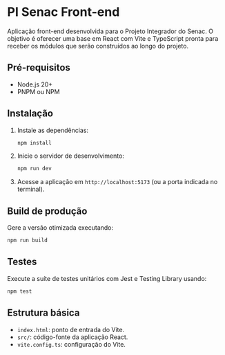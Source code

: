 # PI Senac Front-end

Aplicação front-end desenvolvida para o Projeto Integrador do Senac. O objetivo é oferecer uma base em React com Vite e TypeScript pronta para receber os módulos que serão construídos ao longo do projeto.

## Pré-requisitos
- Node.js 20+
- PNPM ou NPM

## Instalação
1. Instale as dependências:
   ```bash
   npm install
   ```
2. Inicie o servidor de desenvolvimento:
   ```bash
   npm run dev
   ```
3. Acesse a aplicação em `http://localhost:5173` (ou a porta indicada no terminal).

## Build de produção
Gere a versão otimizada executando:
```bash
npm run build
```

## Testes
Execute a suíte de testes unitários com Jest e Testing Library usando:
```bash
npm test
```

## Estrutura básica
- `index.html`: ponto de entrada do Vite.
- `src/`: código-fonte da aplicação React.
- `vite.config.ts`: configuração do Vite.
